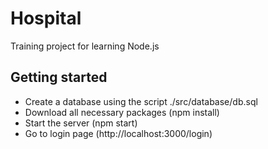 # Hospital
Training project for learning Node.js

## Getting started
- Create a database using the script ./src/database/db.sql
- Download all necessary packages (npm install)
- Start the server (npm start)
- Go to login page (http://localhost:3000/login)
